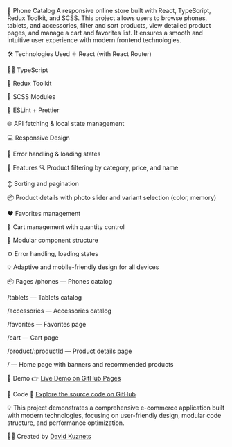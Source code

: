 📱 Phone Catalog
A responsive online store built with React, TypeScript, Redux Toolkit, and SCSS.
This project allows users to browse phones, tablets, and accessories, filter and sort products, view detailed product pages, and manage a cart and favorites list. It ensures a smooth and intuitive user experience with modern frontend technologies.

🛠️ Technologies Used
⚛️ React (with React Router)

🧑‍💻 TypeScript

🔄 Redux Toolkit

🎨 SCSS Modules

📏 ESLint + Prettier

🌐 API fetching & local state management

💻 Responsive Design

🔧 Error handling & loading states

🌟 Features
🔍 Product filtering by category, price, and name

↕️ Sorting and pagination

📦 Product details with photo slider and variant selection (color, memory)

❤️ Favorites management

🛒 Cart management with quantity control

🧩 Modular component structure

⚙️ Error handling, loading states

💡 Adaptive and mobile-friendly design for all devices

📦 Pages
/phones — Phones catalog

/tablets — Tablets catalog

/accessories — Accessories catalog

/favorites — Favorites page

/cart — Cart page

/product/:productId — Product details page

/ — Home page with banners and recommended products

🔗 Demo
👉 [Live Demo on GitHub Pages](https://davidkuznets.github.io/PhoneCatalog/)

📂 Code
📎 [Explore the source code on GitHub](https://github.com/DavidKuznets/PhoneCatalog)

💡 This project demonstrates a comprehensive e-commerce application built with modern technologies, focusing on user-friendly design, modular code structure, and performance optimization.

👨‍💻 Created by [David Kuznets](https://github.com/DavidKuznets)
